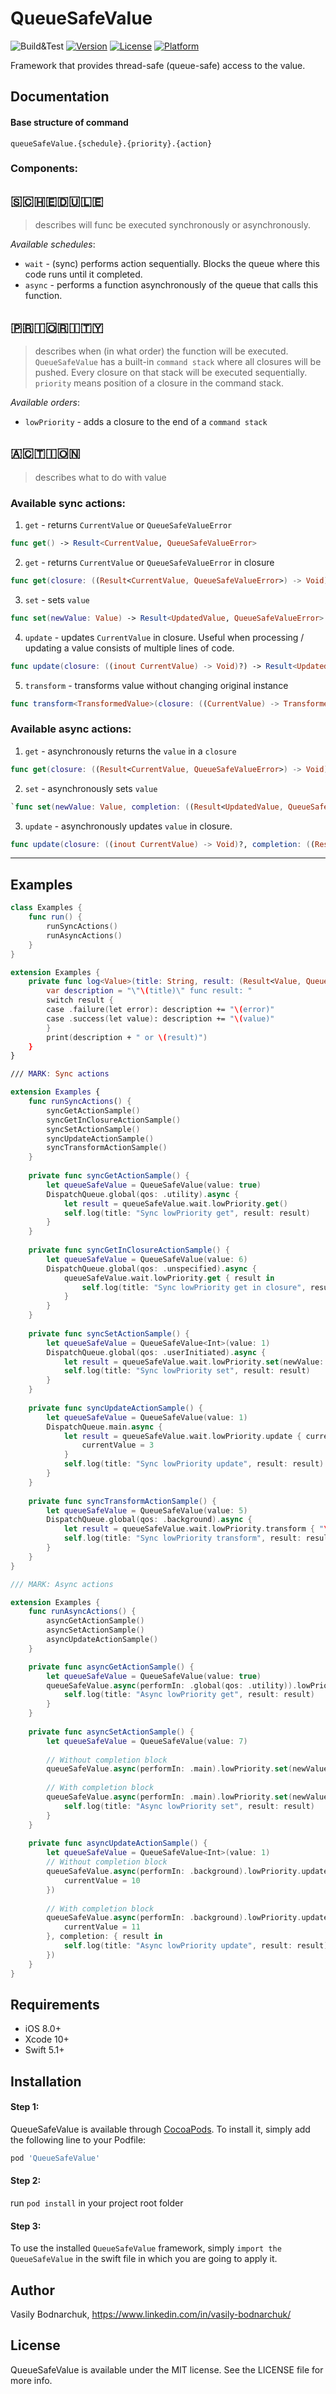 # QueueSafeValue

![Build&Test](https://github.com/vasilybodnarchuk/QueueSafeValue/workflows/Build&Test/badge.svg)
[![Version](https://img.shields.io/cocoapods/v/QueueSafeValue.svg?style=flat)](https://cocoapods.org/pods/QueueSafeValue)
[![License](https://img.shields.io/cocoapods/l/QueueSafeValue.svg?style=flat)](https://cocoapods.org/pods/QueueSafeValue)
[![Platform](https://img.shields.io/cocoapods/p/QueueSafeValue.svg?style=flat)](https://cocoapods.org/pods/QueueSafeValue)

Framework that provides thread-safe (queue-safe) access to the value. 

## Documentation

#### Base structure of command

`queueSafeValue.{schedule}.{priority}.{action}`

### Components:

## 🇸​​​​​🇨​​​​​🇭​​​​​🇪​​​​​🇩​​​​​🇺​​​​​🇱​​​​​🇪​​​​​

> describes will func be executed synchronously or asynchronously. 

*Available schedules*: 
- `wait` - (sync) performs action sequentially. Blocks the queue where this code runs until it completed.
- `async` - performs a function asynchronously of the queue that calls this function.

## 🇵​​​​​🇷​​​​​🇮​​​​​🇴​​​​​🇷​​​​​🇮​​​​​🇹​​​​​🇾​​​​​

> describes when (in what order) the function will be executed. 
> `QueueSafeValue` has a built-in `command stack` where all closures will be pushed. 
> Every closure on that stack will be executed sequentially.
> `priority` means position of a closure in the command stack.

*Available orders*: 
- `lowPriority` - adds a closure to the end of a `command stack`
    
## 🇦​​​​​🇨​​​​​🇹​​​​​🇮​​​​​🇴​​​​​🇳​​​​​

> describes what to do with value 

### Available sync actions: 

1. `get` - returns `CurrentValue` or `QueueSafeValueError`
```Swift
func get() -> Result<CurrentValue, QueueSafeValueError>
```

2. `get` - returns `CurrentValue` or `QueueSafeValueError` in closure
```Swift
func get(closure: ((Result<CurrentValue, QueueSafeValueError>) -> Void)?)
```

3. `set` - sets `value`
```Swift
func set(newValue: Value) -> Result<UpdatedValue, QueueSafeValueError>
```

4. `update` - updates `CurrentValue` in closure.  Useful when processing / updating a value consists of multiple lines of code.
```Swift
func update(closure: ((inout CurrentValue) -> Void)?) -> Result<UpdatedValue, QueueSafeValueError>
```

5. `transform` -  transforms value without changing original instance
```Swift
func transform<TransformedValue>(closure: ((CurrentValue) -> TransformedValue)?) -> Result<TransformedValue, QueueSafeValueError>
```

### Available async actions: 

1. `get` - asynchronously returns the `value` in a `closure`
```Swift
func get(closure: ((Result<CurrentValue, QueueSafeValueError>) -> Void)?)
```

2. `set` - asynchronously sets `value`
```Swift
`func set(newValue: Value, completion: ((Result<UpdatedValue, QueueSafeValueError>) -> Void)? = nil)
```

3. `update` - asynchronously updates `value` in closure. 
```Swift
func update(closure: ((inout CurrentValue) -> Void)?, completion: ((Result<UpdatedValue, QueueSafeValueError>) -> Void)? = nil)
```

___

## Examples

```Swift
class Examples {
    func run() {
        runSyncActions()
        runAsyncActions()
    }
}

extension Examples {
    private func log<Value>(title: String, result: (Result<Value, QueueSafeValueError>)) {
        var description = "\"\(title)\" func result: "
        switch result {
        case .failure(let error): description += "\(error)"
        case .success(let value): description += "\(value)"
        }
        print(description + " or \(result)")
    }
}

/// MARK: Sync actions

extension Examples {
    func runSyncActions() {
        syncGetActionSample()
        syncGetInClosureActionSample()
        syncSetActionSample()
        syncUpdateActionSample()
        syncTransformActionSample()
    }
    
    private func syncGetActionSample() {
        let queueSafeValue = QueueSafeValue(value: true)
        DispatchQueue.global(qos: .utility).async {
            let result = queueSafeValue.wait.lowPriority.get()
            self.log(title: "Sync lowPriority get", result: result)
        }
    }
    
    private func syncGetInClosureActionSample() {
        let queueSafeValue = QueueSafeValue(value: 6)
        DispatchQueue.global(qos: .unspecified).async {
            queueSafeValue.wait.lowPriority.get { result in
                self.log(title: "Sync lowPriority get in closure", result: result)
            }
        }
    }
    
    private func syncSetActionSample() {
        let queueSafeValue = QueueSafeValue<Int>(value: 1)
        DispatchQueue.global(qos: .userInitiated).async {
            let result = queueSafeValue.wait.lowPriority.set(newValue: 2)
            self.log(title: "Sync lowPriority set", result: result)
        }
    }
    
    private func syncUpdateActionSample() {
        let queueSafeValue = QueueSafeValue(value: 1)
        DispatchQueue.main.async {
            let result = queueSafeValue.wait.lowPriority.update { currentValue in
                currentValue = 3
            }
            self.log(title: "Sync lowPriority update", result: result)
        }
    }
    
    private func syncTransformActionSample() {
        let queueSafeValue = QueueSafeValue(value: 5)
        DispatchQueue.global(qos: .background).async {
            let result = queueSafeValue.wait.lowPriority.transform { "\($0)" }
            self.log(title: "Sync lowPriority transform", result: result)
        }
    }
}

/// MARK: Async actions

extension Examples {
    func runAsyncActions() {
        asyncGetActionSample()
        asyncSetActionSample()
        asyncUpdateActionSample()
    }

    private func asyncGetActionSample() {
        let queueSafeValue = QueueSafeValue(value: true)
        queueSafeValue.async(performIn: .global(qos: .utility)).lowPriority.get { result in
            self.log(title: "Async lowPriority get", result: result)
        }
    }
    
    private func asyncSetActionSample() {
        let queueSafeValue = QueueSafeValue(value: 7)
        
        // Without completion block
        queueSafeValue.async(performIn: .main).lowPriority.set(newValue: 8)
        
        // With completion block
        queueSafeValue.async(performIn: .main).lowPriority.set(newValue: 9) { result in
            self.log(title: "Async lowPriority set", result: result)
        }
    }
    
    private func asyncUpdateActionSample() {
        let queueSafeValue = QueueSafeValue<Int>(value: 1)
        // Without completion block
        queueSafeValue.async(performIn: .background).lowPriority.update(closure: { currentValue in
            currentValue = 10
        })
        
        // With completion block
        queueSafeValue.async(performIn: .background).lowPriority.update(closure: { currentValue in
            currentValue = 11
        }, completion: { result in
            self.log(title: "Async lowPriority update", result: result)
        })
    }
}
```
    
## Requirements

- iOS 8.0+
- Xcode 10+
- Swift 5.1+

## Installation

#### Step 1:

QueueSafeValue is available through [CocoaPods](https://cocoapods.org). To install
it, simply add the following line to your Podfile:

```ruby
pod 'QueueSafeValue'
```

#### Step 2:

run `pod install` in your project root folder

#### Step 3:

To use the installed `QueueSafeValue` framework, simply `import the QueueSafeValue` in the swift file in which you are going to apply it.

## Author

Vasily Bodnarchuk, https://www.linkedin.com/in/vasily-bodnarchuk/

## License

QueueSafeValue is available under the MIT license. See the LICENSE file for more info.
